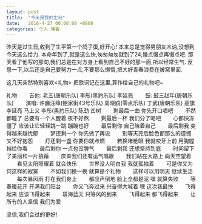 ```yaml
---
layout: post
title:  "今天是我的生日"
date:   2016-4-27 00:00:00 +0800
categories: 个人 博客
---
```


昨天是过生日,收到了生平第一个鸽子蛋,好开心!
本来总是觉得男朋友木讷,没想到今天这么给力.
本命年到了,就是这么快,匆匆匆匆就到了24,慢点慢点再慢点吧.
那天看了他写的那句,我们总是在对方身上看到自己不好的那一面,所以经常生气.
反思一下,以后还是自己要努力一点,不要那么懒惰,把大好青春浪费在被窝里面.

这几天突然特别喜欢<礼物>
把歌词记在这里,算作给自己的礼物吧~

礼物
　　吉他: 老五(唐朝乐队) 李彤(黑豹乐队) 李延亮
　　鼓: 鼓三赵年(唐朝乐队)
　　演唱: 许巍汪峰(鲍家街43号乐队) 周晓鸥(零点乐队) 丁武(唐朝乐队) 高旗 李延亮 马上又 李彤(黑豹乐队) 陈劲 峦树
　　剩最后一曲 你先开口唱吧
　　不然都睡了 总要有一个人醒着 夜不好熬
　　剩最后一杯 我们分了喝吧
　　心都快冻僵了 应该让它轻轻跳一跳 蹦蹦也好
　　最后剩你 自己陪着自己
　　最后剩我 变得越来越忧郁
　　梦还剩一个 你先做了再说
　　别等天亮后脸色都那么的遗憾 又不好抱怨
　　灯还剩一盏 你要你就点燃
　　若换堵枪眼 我就咬牙上前 用胸膛挡给你看
　　最后剩你 一点也没脾气
　　最后剩我 还想坚持到底
　　时间留下了美丽和一片狼藉
　　庆幸我们还有运气唱歌
　　我们站在大路上 向天空望着
　　看见太阳照耀着 就会快乐
　　世界没人明白我 我就孤独着
　　可是你又为何这样的寂寞
　　不如我们换一换 就算是个礼物
　　这样可以用明天 继续生活
　　每次暴风雨 打在我们身上
　　都应声倒地 脸上全都是泥
    嘿 就算失败
　　等春暖花开 开满我们阳台
　　你又飞奔过来 兴奋得大喊着
    嘿 这次我最快
　　飞得起来 应该飞得起来
　　碧海蓝天 只等风的到来
　　飞得起来 都飞得起来
　　让所有的人坚信 我们为爱

坚信,我们会过的更好!